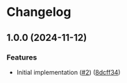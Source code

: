 # Changelog

## 1.0.0 (2024-11-12)


### Features

* Initial implementation ([#2](https://github.com/ezcater/asdf-kubectl-oidc_login/issues/2)) ([8dcff34](https://github.com/ezcater/asdf-kubectl-oidc_login/commit/8dcff34e4a69bc92234e83d7fe5a2bb1eff66f40))
